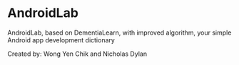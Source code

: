 # AndroidLab
AndroidLab, based on DementiaLearn, with improved algorithm, your simple Android app development dictionary

Created by:
Wong Yen Chik and Nicholas Dylan
